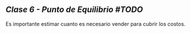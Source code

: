 ## _Clase 6 - Punto de Equilibrio #TODO_

Es importante estimar cuanto es necesario vender para cubrir los costos.